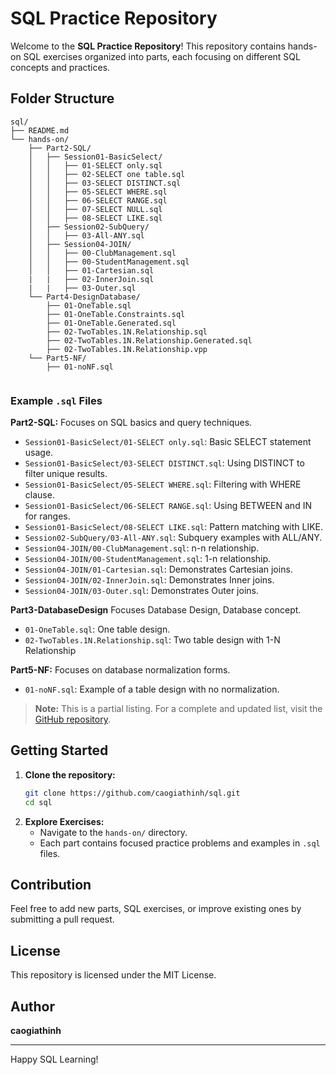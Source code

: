 # SQL Practice Repository

Welcome to the **SQL Practice Repository**! This repository contains hands-on SQL exercises organized into parts, each focusing on different SQL concepts and practices.

## Folder Structure

```
sql/
├── README.md
└── hands-on/
    ├── Part2-SQL/
    │   ├── Session01-BasicSelect/
    │   │   ├── 01-SELECT only.sql
    │   │   ├── 02-SELECT one table.sql
    │   │   ├── 03-SELECT DISTINCT.sql
    │   │   ├── 05-SELECT WHERE.sql
    │   │   ├── 06-SELECT RANGE.sql
    │   │   ├── 07-SELECT NULL.sql
    │   │   ├── 08-SELECT LIKE.sql
    │   ├── Session02-SubQuery/
    │   │   ├── 03-All-ANY.sql
    │   ├── Session04-JOIN/
    │   │   ├── 00-ClubManagement.sql
    │   │   ├── 00-StudentManagement.sql
    │   │   ├── 01-Cartesian.sql
    |   |   ├── 02-InnerJoin.sql    
    |   |   ├── 03-Outer.sql  
    └── Part4-DesignDatabase/
        ├── 01-OneTable.sql 
        ├── 01-OneTable.Constraints.sql
        ├── 01-OneTable.Generated.sql
        ├── 02-TwoTables.1N.Relationship.sql
        ├── 02-TwoTables.1N.Relationship.Generated.sql
        ├── 02-TwoTables.1N.Relationship.vpp
    └── Part5-NF/
        ├── 01-noNF.sql
        
```

### Example `.sql` Files

**Part2-SQL:** Focuses on SQL basics and query techniques.
- `Session01-BasicSelect/01-SELECT only.sql`: Basic SELECT statement usage.
- `Session01-BasicSelect/03-SELECT DISTINCT.sql`: Using DISTINCT to filter unique results.
- `Session01-BasicSelect/05-SELECT WHERE.sql`: Filtering with WHERE clause.
- `Session01-BasicSelect/06-SELECT RANGE.sql`: Using BETWEEN and IN for ranges.
- `Session01-BasicSelect/08-SELECT LIKE.sql`: Pattern matching with LIKE.
- `Session02-SubQuery/03-All-ANY.sql`: Subquery examples with ALL/ANY.
- `Session04-JOIN/00-ClubManagement.sql`: n-n relationship.
- `Session04-JOIN/00-StudentManagement.sql`: 1-n relationship.
- `Session04-JOIN/01-Cartesian.sql`: Demonstrates Cartesian joins.
- `Session04-JOIN/02-InnerJoin.sql`: Demonstrates Inner joins.
- `Session04-JOIN/03-Outer.sql`: Demonstrates Outer joins.

**Part3-DatabaseDesign** Focuses Database Design, Database concept.
- `01-OneTable.sql`: One table design.
- `02-TwoTables.1N.Relationship.sql`: Two table design with 1-N Relationship


**Part5-NF:** Focuses on database normalization forms.
- `01-noNF.sql`: Example of a table design with no normalization.

> **Note:** This is a partial listing. For a complete and updated list, visit the [GitHub repository](https://github.com/caogiathinh/sql).

## Getting Started

1. **Clone the repository:**
   ```bash
   git clone https://github.com/caogiathinh/sql.git
   cd sql
   ```
2. **Explore Exercises:**
   - Navigate to the `hands-on/` directory.
   - Each part contains focused practice problems and examples in `.sql` files.

## Contribution

Feel free to add new parts, SQL exercises, or improve existing ones by submitting a pull request.

## License

This repository is licensed under the MIT License.

## Author

**caogiathinh**

---

Happy SQL Learning!
